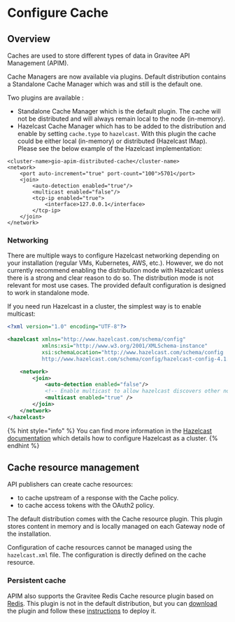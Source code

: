 # Configure Cache

## Overview

Caches are used to store different types of data in Gravitee API Management (APIM).

Cache Managers are now available via plugins. Default distribution contains a Standalone Cache Manager which was and still is the default one.

Two plugins are available :

* Standalone Cache Manager which is the default plugin. The cache will not be distributed and will always remain local to the node (in-memory).
* Hazelcast Cache Manager which has to be added to the distribution and enable by setting `cache.type` to `hazelcast`. With this plugin the cache could be either local (in-memory) or distributed (Hazelcast IMap). Please see the below example of the Hazelcast implementation:

```
<cluster-name>gio-apim-distributed-cache</cluster-name>
<network>
    <port auto-increment="true" port-count="100">5701</port>
    <join>
        <auto-detection enabled="true"/>
        <multicast enabled="false"/>
        <tcp-ip enabled="true">
            <interface>127.0.0.1</interface>
        </tcp-ip>
    </join>
</network>
```

### Networking

There are multiple ways to configure Hazelcast networking depending on your installation (regular VMs, Kubernetes, AWS, etc.​). However, we do not currently recommend enabling the distribution mode with Hazelcast unless there is a strong and clear reason to do so. The distribution mode is not relevant for most use cases. The provided default configuration is designed to work in standalone mode.

If you need run Hazelcast in a cluster, the simplest way is to enable multicast:

```xml
<?xml version="1.0" encoding="UTF-8"?>

<hazelcast xmlns="http://www.hazelcast.com/schema/config"
           xmlns:xsi="http://www.w3.org/2001/XMLSchema-instance"
           xsi:schemaLocation="http://www.hazelcast.com/schema/config
           http://www.hazelcast.com/schema/config/hazelcast-config-4.1.xsd">

    <network>
        <join>
            <auto-detection enabled="false"/>
            <!-- Enable multicast to allow hazelcast discovers other nodes -->
            <multicast enabled="true" />
        </join>
    </network>
</hazelcast>
```

{% hint style="info" %}
You can find more information in the [Hazelcast documentation](https://docs.hazelcast.org/docs) which details how to configure Hazelcast as a cluster.
{% endhint %}

## Cache resource management

API publishers can create cache resources:

* to cache upstream of a response with the Cache policy.
* to cache access tokens with the OAuth2 policy.

The default distribution comes with the Cache resource plugin. This plugin stores content in memory and is locally managed on each Gateway node of the installation.

Configuration of cache resources cannot be managed using the `hazelcast.xml` file. The configuration is directly defined on the cache resource.&#x20;

### Persistent cache

APIM also supports the Gravitee Redis Cache resource plugin based on [Redis](https://redis.io/documentation). This plugin is not in the default distribution, but you can [download](https://download.gravitee.io/#graviteeio-apim/plugins/resources/gravitee-resource-cache-redis/) the plugin and follow these [instructions](../../overview/introduction-to-gravitee-api-management-apim/plugins.md#deployment) to deploy it.
